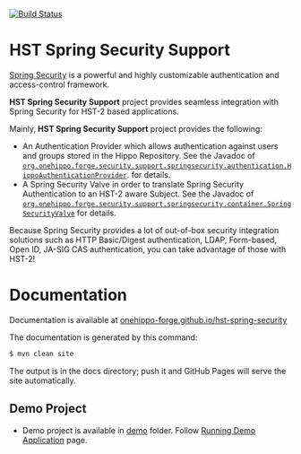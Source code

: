 [![Build Status](https://travis-ci.org/onehippo-forge/hst-spring-security.svg?branch=develop)](https://travis-ci.org/onehippo-forge/hst-spring-security)

# HST Spring Security Support

[Spring Security](http://projects.spring.io/spring-security/) is a powerful and highly customizable authentication
and access-control framework.

**HST Spring Security Support** project provides seamless integration with Spring Security for HST-2 based applications.

Mainly, **HST Spring Security Support** project provides the following:

- An Authentication Provider which allows authentication against users and groups stored in the Hippo Repository.
  See the Javadoc of [```org.onehippo.forge.security.support.springsecurity.authentication.HippoAuthenticationProvider```](src/main/java/org/onehippo/forge/security/support/springsecurity/authentication/HippoAuthenticationProvider.java).
  for details.
- A Spring Security Valve in order to translate Spring Security Authentication to an HST-2 aware Subject.
  See the Javadoc of [```org.onehippo.forge.security.support.springsecurity.container.SpringSecurityValve```](src/main/java/org/onehippo/forge/security/support/springsecurity/container/SpringSecurityValve.java) for details.

Because Spring Security provides a lot of out-of-box security integration solutions such as HTTP Basic/Digest authentication, LDAP, Form-based, Open ID, JA-SIG CAS authentication, you can take advantage of those with HST-2! 

# Documentation 

Documentation is available at [onehippo-forge.github.io/hst-spring-security](https://onehippo-forge.github.io/hst-spring-security)

The documentation is generated by this command:

```bash
$ mvn clean site
```

The output is in the docs directory; push it and GitHub Pages will serve the site automatically. 


## Demo Project

- Demo project is available in [demo](demo/) folder. Follow [Running Demo Application](https://onehippo-forge.github.io/hst-spring-security/runningdemo.html) page.
